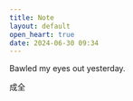 ```yaml
---
title: Note
layout: default
open_heart: true
date: 2024-06-30 09:34
---
```


Bawled my eyes out yesterday. 

成全
